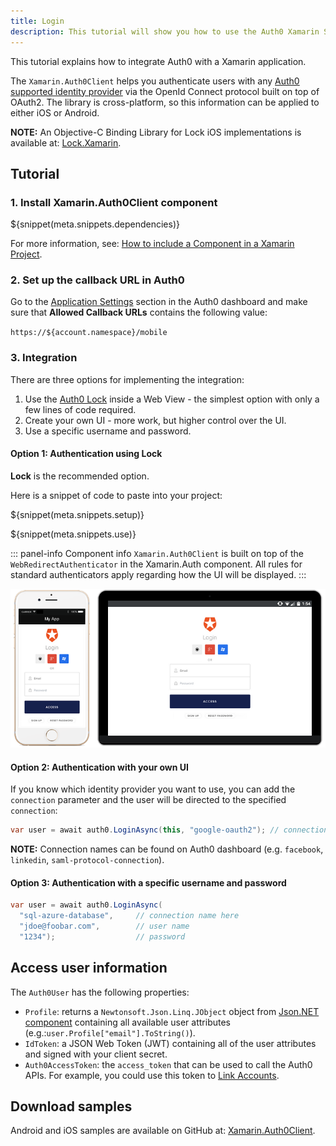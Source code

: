 ```yaml
---
title: Login
description: This tutorial will show you how to use the Auth0 Xamarin SDK to add authentication and authorization to your mobile app.
---
```


This tutorial explains how to integrate Auth0 with a Xamarin application.

The `Xamarin.Auth0Client` helps you authenticate users with any [Auth0 supported identity provider](/identityproviders) via the OpenId Connect protocol built on top of OAuth2. The library is cross-platform, so this information can be applied to either iOS or Android.

**NOTE:** An Objective-C Binding Library for Lock iOS implementations is available at: [Lock.Xamarin](https://github.com/auth0/Lock.Xamarin).

## Tutorial

### 1. Install Xamarin.Auth0Client component

${snippet(meta.snippets.dependencies)}

For more information, see: [How to include a Component in a Xamarin Project](http://docs.xamarin.com/guides/cross-platform/application_fundamentals/components_walkthrough).

### 2. Set up the callback URL in Auth0

Go to the [Application Settings](${uiAppSettingsURL}) section in the Auth0 dashboard and make sure that **Allowed Callback URLs** contains the following value:

`https://${account.namespace}/mobile`

### 3. Integration
There are three options for implementing the integration:

1. Use the [Auth0 Lock](/lock) inside a Web View - the simplest option with only a few lines of code required.
2. Create your own UI - more work, but higher control over the UI.
3. Use a specific username and password.

#### Option 1: Authentication using Lock

**Lock** is the recommended option.

Here is a snippet of code to paste into your project:

${snippet(meta.snippets.setup)}

${snippet(meta.snippets.use)}

::: panel-info Component info
`Xamarin.Auth0Client` is built on top of the `WebRedirectAuthenticator` in the Xamarin.Auth component. All rules for standard authenticators apply regarding how the UI will be displayed.
:::

![](/media/articles/native-platforms/xamarin/xamarin.auth0client.png)

#### Option 2: Authentication with your own UI

If you know which identity provider you want to use, you can add the `connection` parameter and the user will be directed to the specified `connection`:

```cs
var user = await auth0.LoginAsync(this, "google-oauth2"); // connection name here
```

**NOTE:** Connection names can be found on Auth0 dashboard (e.g. `facebook`, `linkedin`, `saml-protocol-connection`).

#### Option 3: Authentication with a specific username and password

```cs
var user = await auth0.LoginAsync(
  "sql-azure-database",   	// connection name here
  "jdoe@foobar.com",      	// user name
  "1234");             		// password
```

## Access user information

The `Auth0User` has the following properties:

* `Profile`: returns a `Newtonsoft.Json.Linq.JObject` object from [Json.NET component](http://components.xamarin.com/view/json.net/) containing all available user attributes (e.g.:`user.Profile["email"].ToString()`).
* `IdToken`: a JSON Web Token (JWT) containing all of the user attributes and signed with your client secret.
* `Auth0AccessToken`: the `access_token` that can be used to call the Auth0 APIs. For example, you could use this token to [Link Accounts](/link-accounts).

## Download samples

Android and iOS samples are available on GitHub at: [Xamarin.Auth0Client](https://github.com/auth0/Xamarin.Auth0Client/tree/master/samples).
